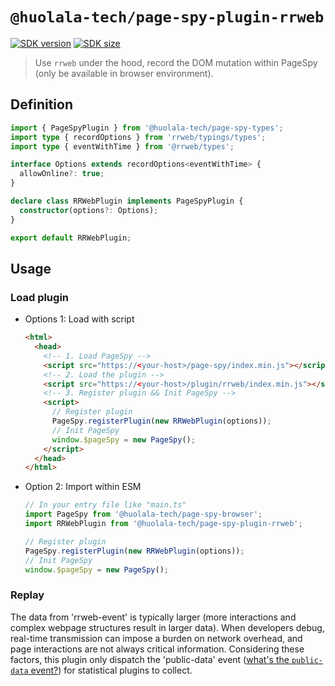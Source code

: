 [npm-image]: https://img.shields.io/npm/v/@huolala-tech/page-spy-rrweb?logo=npm&label=version
[npm-url]: https://www.npmjs.com/package/@huolala-tech/page-spy-rrweb
[minified-image]: https://img.shields.io/bundlephobia/min/@huolala-tech/page-spy-rrweb
[minified-url]: https://unpkg.com/browse/@huolala-tech/page-spy-rrweb/dist/iife/index.min.js

# `@huolala-tech/page-spy-plugin-rrweb`

[![SDK version][npm-image]][npm-url]
[![SDK size][minified-image]][minified-url]

> Use `rrweb` under the hood, record the DOM mutation within PageSpy (only be available in browser environment).

## Definition

```ts
import { PageSpyPlugin } from '@huolala-tech/page-spy-types';
import type { recordOptions } from 'rrweb/typings/types';
import type { eventWithTime } from '@rrweb/types';

interface Options extends recordOptions<eventWithTime> {
  allowOnline?: true;
}

declare class RRWebPlugin implements PageSpyPlugin {
  constructor(options?: Options);
}

export default RRWebPlugin;
```

## Usage

### Load plugin

- Options 1: Load with script

  ```html
  <html>
    <head>
      <!-- 1. Load PageSpy -->
      <script src="https://<your-host>/page-spy/index.min.js"></script>
      <!-- 2. Load the plugin -->
      <script src="https://<your-host>/plugin/rrweb/index.min.js"></script>
      <!-- 3. Register plugin && Init PageSpy -->
      <script>
        // Register plugin
        PageSpy.registerPlugin(new RRWebPlugin(options));
        // Init PageSpy
        window.$pageSpy = new PageSpy();
      </script>
    </head>
  </html>
  ```

- Option 2: Import within ESM

  ```ts
  // In your entry file like "main.ts"
  import PageSpy from '@huolala-tech/page-spy-browser';
  import RRWebPlugin from '@huolala-tech/page-spy-plugin-rrweb';

  // Register plugin
  PageSpy.registerPlugin(new RRWebPlugin(options));
  // Init PageSpy
  window.$pageSpy = new PageSpy();
  ```

### Replay

The data from 'rrweb-event' is typically larger (more interactions and complex webpage structures result in larger data). When developers debug, real-time transmission can impose a burden on network overhead, and page interactions are not always critical information. Considering these factors, this plugin only dispatch the 'public-data' event ([what's the `public-data` event?](../../docs/plugin.md#behavioral-conventions)) for statistical plugins to collect.
